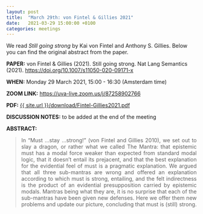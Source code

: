 ```yaml
---
layout: post
title:  "March 29th: von Fintel & Gillies 2021" 
date:   2021-03-29 15:00:00 +0100
categories: meetings
---
```

We read _Still going strong_  by Kai von Fintel and Anthony S. Gillies. Below you can find the original abstract from the paper. 

<b> PAPER:</b> von Fintel & Gillies (2021). Still going strong. Nat Lang Semantics (2021).
<a href="https://doi.org/10.1007/s11050-020-09171-x"  target="_blank" rel="noopener noreferrer"> https://doi.org/10.1007/s11050-020-09171-x </a>

<b> WHEN:</b>  Monday 29 March 2021, 15:00 - 16:30 (Amsterdam time)

<b> ZOOM LINK:</b> <a href="https://uva-live.zoom.us/j/87258902766"  target="_blank" rel="noopener noreferrer">https://uva-live.zoom.us/j/87258902766 </a>

<b> PDF:</b>  <a href="{{ site.url }}/download/Fintel-Gillies2021.pdf"  target="_blank" rel="noopener noreferrer">{{ site.url }}/download/Fintel-Gillies2021.pdf</a>

<b> DISCUSSION NOTES:</b> to be added at the end of the meeting 


<b> ABSTRACT: </b>

<blockquote>
<p style="text-align: justify;">
In “Must …stay …strong!” (von Fintel and Gillies 2010), we set out to slay a dragon, or
rather what we called The Mantra: that epistemic must has a modal force weaker than
expected from standard modal logic, that it doesn’t entail its prejacent, and that the best
explanation for the evidential feel of must is a pragmatic explanation. We argued that
all three sub-mantras are wrong and offered an explanation according to which must is
strong, entailing, and the felt indirectness is the product of an evidential presupposition
carried by epistemic modals. Mantras being what they are, it is no surprise that each
of the sub-mantras have been given new defenses. Here we offer them new problems
and update our picture, concluding that must is (still) strong.
</p>


</blockquote>
